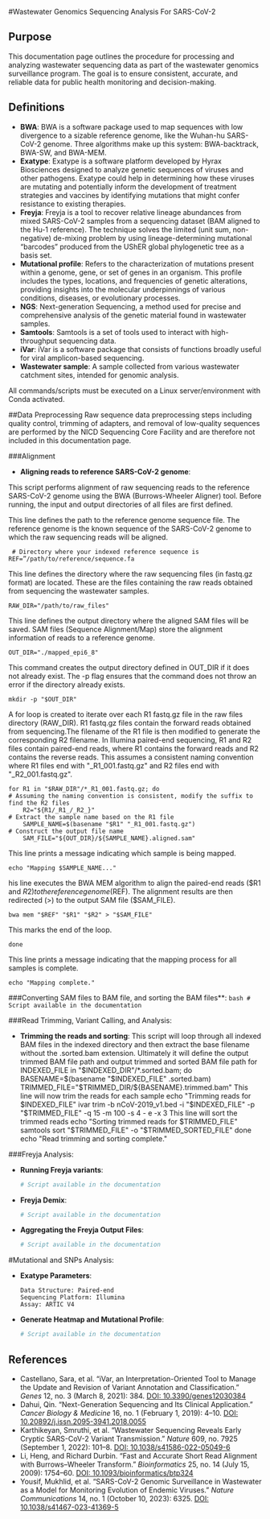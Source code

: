 #Wastewater Genomics Sequencing Analysis For SARS-CoV-2

## Purpose

This documentation page outlines the procedure for processing and analyzing wastewater sequencing data as part of the wastewater genomics surveillance program. The goal is to ensure consistent, accurate, and reliable data for public health monitoring and decision-making.

## Definitions

- **BWA**: BWA is a software package used to map sequences with low divergence to a sizable reference genome, like the Wuhan-hu SARS-CoV-2 genome. Three algorithms make up this system: BWA-backtrack, BWA-SW, and BWA-MEM.
- **Exatype**: Exatype is a software platform developed by Hyrax Biosciences designed to analyze genetic sequences of viruses and other pathogens. Exatype could help in determining how these viruses are mutating and potentially inform the development of treatment strategies and vaccines by identifying mutations that might confer resistance to existing therapies.
- **Freyja**: Freyja is a tool to recover relative lineage abundances from mixed SARS-CoV-2 samples from a sequencing dataset (BAM aligned to the Hu-1 reference). The technique solves the limited (unit sum, non-negative) de-mixing problem by using lineage-determining mutational “barcodes” produced from the UShER global phylogenetic tree as a basis set.
- **Mutational profile**: Refers to the characterization of mutations present within a genome, gene, or set of genes in an organism. This profile includes the types, locations, and frequencies of genetic alterations, providing insights into the molecular underpinnings of various conditions, diseases, or evolutionary processes.
- **NGS**: Next-generation Sequencing, a method used for precise and comprehensive analysis of the genetic material found in wastewater samples.
- **Samtools**: Samtools is a set of tools used to interact with high-throughput sequencing data.
- **iVar**: iVar is a software package that consists of functions broadly useful for viral amplicon-based sequencing.
- **Wastewater sample**: A sample collected from various wastewater catchment sites, intended for genomic analysis.


All commands/scripts must be executed on a Linux server/environment with Conda activated.

##Data Preprocessing
   Raw sequence data preprocessing steps including quality control, trimming of adapters, and removal of low-quality sequences are performed by the NICD Sequencing Core Facility and are therefore not included in this documentation page.

###Alignment
   - **Aligning reads to reference SARS-CoV-2 genome**:

This script performs alignment of raw sequencing reads to the reference SARS-CoV-2 genome using the BWA (Burrows-Wheeler Aligner) tool.
Before running, the input and output directories of all files are first defined. 

This line defines the path to the reference genome sequence file.
The reference genome is the known sequence of the SARS-CoV-2 genome to which the raw sequencing reads will be aligned.

     # Directory where your indexed reference sequence is
	REF=”/path/to/reference/sequence.fa

This line defines the directory where the raw sequencing files (in fastq.gz format) are located.
These are the files containing the raw reads obtained from sequencing the wastewater samples.

	RAW_DIR="/path/to/raw_files"

This line defines the output directory where the aligned SAM files will be saved. 
SAM files (Sequence Alignment/Map) store the alignment information of reads to a reference genome.

	OUT_DIR="./mapped_epi6_8"

This command creates the output directory defined in OUT_DIR if it does not already exist. 
The -p flag ensures that the command does not throw an error if the directory already exists.

	mkdir -p "$OUT_DIR"


A for loop is created to iterate over each R1 fastq.gz file in the raw files directory (RAW_DIR). R1 fastq.gz files contain the forward reads 
obtained from sequencing.The filename of the R1 file is then modified to generate the corresponding R2 filename. 
In Illumina paired-end sequencing, R1 and R2 files contain paired-end reads, where R1 contains the forward reads and R2 contains the reverse reads. 
This assumes a consistent naming convention where R1 files end with "_R1_001.fastq.gz" and R2 files end with "_R2_001.fastq.gz".

	for R1 in "$RAW_DIR"/*_R1_001.fastq.gz; do
    # Assuming the naming convention is consistent, modify the suffix to find the R2 files
    	R2="${R1/_R1_/_R2_}"
    # Extract the sample name based on the R1 file
    	SAMPLE_NAME=$(basename "$R1" "_R1_001.fastq.gz")
    # Construct the output file name
    	SAM_FILE="${OUT_DIR}/${SAMPLE_NAME}.aligned.sam"

This line prints a message indicating which sample is being mapped.

    echo "Mapping $SAMPLE_NAME..."

his line executes the BWA MEM algorithm to align the paired-end reads ($R1 and $R2) to the reference genome ($REF). 
The alignment results are then redirected (>) to the output SAM file ($SAM_FILE).

    bwa mem "$REF" "$R1" "$R2" > "$SAM_FILE"

This marks the end of the loop.

	done

This line prints a message indicating that the mapping process for all samples is complete.

	echo "Mapping complete."

  
###Converting SAM files to BAM file, and sorting the BAM files**:
     ```bash
     # Script available in the documentation
     ```

###Read Trimming, Variant Calling, and Analysis:
   - **Trimming the reads and sorting**:
This script will loop through all indexed BAM files in the indexed directory and then extract the base filename without the .sorted.bam extension. Ultimately it will define the output trimmed BAM file path and output trimmed and sorted BAM file path
     for INDEXED_FILE in "$INDEXED_DIR"/*.sorted.bam; do
     BASENAME=$(basename "$INDEXED_FILE" .sorted.bam)
     TRIMMED_FILE="$TRIMMED_DIR/${BASENAME}.trimmed.bam"
This line will now trim the reads for each sample
     echo "Trimming reads for $INDEXED_FILE"
     ivar trim -b nCoV-2019_v1.bed -i "$INDEXED_FILE" -p "$TRIMMED_FILE" -q 15 -m 100 -s 4 -      e -x 3
This line will sort the trimmed reads
     echo "Sorting trimmed reads for $TRIMMED_FILE"
    samtools sort "$TRIMMED_FILE" -o "$TRIMMED_SORTED_FILE"
     done
     echo "Read trimming and sorting complete."



###Freyja Analysis:
   - **Running Freyja variants**:
     ```bash
     # Script available in the documentation
     ```
   - **Freyja Demix**:
     ```bash
     # Script available in the documentation
     ```
   - **Aggregating the Freyja Output Files**:
     ```bash
     # Script available in the documentation
     ```

#Mutational and SNPs Analysis:
   - **Exatype Parameters**:
     ```
     Data Structure: Paired-end
     Sequencing Platform: Illumina
     Assay: ARTIC V4
     ```
   - **Generate Heatmap and Mutational Profile**:
     ```R
     # Script available in the documentation
     ```

## References

- Castellano, Sara, et al. “iVar, an Interpretation-Oriented Tool to Manage the Update and Revision of Variant Annotation and Classification.” *Genes* 12, no. 3 (March 8, 2021): 384. [DOI: 10.3390/genes12030384](https://doi.org/10.3390/genes12030384)
- Dahui, Qin. “Next-Generation Sequencing and Its Clinical Application.” *Cancer Biology & Medicine* 16, no. 1 (February 1, 2019): 4–10. [DOI: 10.20892/j.issn.2095-3941.2018.0055](https://doi.org/10.20892/j.issn.2095-3941.2018.0055)
- Karthikeyan, Smruthi, et al. “Wastewater Sequencing Reveals Early Cryptic SARS-CoV-2 Variant Transmission.” *Nature* 609, no. 7925 (September 1, 2022): 101–8. [DOI: 10.1038/s41586-022-05049-6](https://doi.org/10.1038/s41586-022-05049-6)
- Li, Heng, and Richard Durbin. “Fast and Accurate Short Read Alignment with Burrows–Wheeler Transform.” *Bioinformatics* 25, no. 14 (July 15, 2009): 1754–60. [DOI: 10.1093/bioinformatics/btp324](https://doi.org/10.1093/bioinformatics/btp324)
- Yousif, Mukhlid, et al. “SARS-CoV-2 Genomic Surveillance in Wastewater as a Model for Monitoring Evolution of Endemic Viruses.” *Nature Communications* 14, no. 1 (October 10, 2023): 6325. [DOI: 10.1038/s41467-023-41369-5](https://doi.org/10.1038/s41467-023-41369-5)

